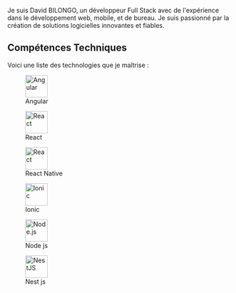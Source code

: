 Je suis David BILONGO, un développeur Full Stack avec de l'expérience dans le développement web, mobile, et de bureau. Je suis passionné par la création de solutions logicielles innovantes et fiables.

## Compétences Techniques
Voici une liste des technologies que je maîtrise :
<div>
  <figure>
  <img src="https://angular.io/assets/images/logos/angular/angular.png" alt="Angular" width="50" height="50">
  <div> <figcaption>Angular</figcaption></div>
 </figure>
   <figure>
 <img src="https://upload.wikimedia.org/wikipedia/commons/a/a7/React-icon.svg" alt="React" width="50" height="50">
   <figcaption>React</figcaption>
 </figure>
   <figure>
 <img src="https://upload.wikimedia.org/wikipedia/commons/a/a7/React-icon.svg" alt="React" width="50" height="50">
   <figcaption>React Native</figcaption>
 </figure>
 <figure>
  <img src="https://static-00.iconduck.com/assets.00/ionic-icon-2048x2048-5z7cejbj.png" alt="Ionic" width="50" height="50">
   <figcaption>Ionic</figcaption>
 </figure>

 
 <figure>
 <img src="https://upload.wikimedia.org/wikipedia/commons/d/d9/Node.js_logo.svg" alt="Node.js" width="50" height="50">
   <figcaption>Node js</figcaption>
 </figure>
 
 <figure>
 <img src="https://upload.wikimedia.org/wikipedia/commons/a/a8/NestJS.svg" alt="NestJS" width="50" height="50">
   <figcaption>Nest js</figcaption>
 </figure>
     
    
     
    
</div>

